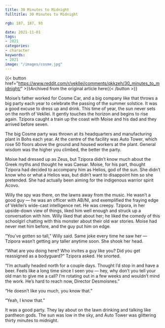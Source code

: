 ```yaml
---
title: 30 Minutes to Midnight
fulltitle: 30 Minutes to Midnight

rgb: 187, 187, 93

date: 2021-11-01
tags:
- 2021
categories:
- character
keywords:
- 2021
image: "/images/cosme.jpg"
---
```

{{< button href="https://www.reddit.com/r/vekllei/comments/qkkzeh/30_minutes_to_midnight/" >}}Archived from the original article here{{< /button >}}

Moise’s father worked for Cosme Car, and a big company like that throws a big party each year to celebrate the passing of the summer solstice. It was a good excuse to dress up and drink. This time of year, the sun never sets on the north of Vekllei. It gently touches the horizon and begins to rise again. Tzipora caught a train up the coast with Moise and his dad and they arrived before seven.

The big Cosme party was thrown at its headquarters and manufacturing plant in Bohs each year. At the centre of the facility was Auto Tower, which rose 50 floors above the ground and housed workers at the plant. General wisdom was the higher you climbed, the better the party.

Moise had dressed up as Zeus, but Tzipora didn’t know much about the Greek myths and thought he was Caesar. Moise, for his part, thought Tzipora had decided to accompany him as Helios, god of the sun. She didn’t know who or what a Helios was, but didn’t want to disappoint him so she pretended. She had actually been aiming for the indigenous warrior spirit Acovo.

Willy the spy was there, on the lawns away from the music. He wasn’t a good guy — he was an officer with AB/NI, and exemplified the fraying edge of Vekllei’s wide-cast intelligence net. He was creepy. Tzipora, in her upside-down view of things, liked him well enough and struck up a conversation with him. Willy liked that about her; he liked the comedy of this schoolgirl chatting with this monster about their old war stories. Moise had never met him before, and the guy put him on edge.

“You’ve gotten so tall,” Willy said. Same joke every time he saw her — Tzipora wasn’t getting any taller anytime soon. She shook her head.

“What are you doing here? Who invites a guy like you? Did you get reassigned as a bodyguard?” Tzipora asked. He snorted.

“I’m actually headed north for a couple days. Thought I’d stop in and have a beer. Feels like a long time since I seen you — hey, why don’t you tell your old man to give me a call? I’m rotating out in a few weeks and wouldn’t mind the work. He’s hard to reach now, Director Desmoisnes.”

“He doesn’t like you much, you know that.”

“Yeah, I know that.”

It was a good party. They lay about on the lawn drinking and talking like pantheon gods. The sun was low in the sky, and Auto Tower was glittering thirty minutes to midnight.
